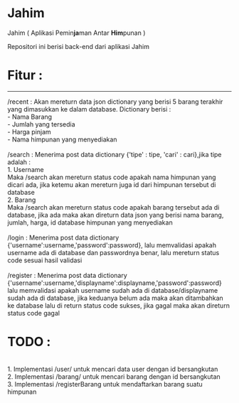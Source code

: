 # Jahim
Jahim ( Aplikasi Pemin**ja**man Antar **Him**punan )

Repositori ini berisi back-end dari aplikasi Jahim

<h1>Fitur :</h1>
<hr>
/recent : Akan mereturn data json dictionary yang berisi 5 barang terakhir yang dimasukkan ke dalam database. Dictionary berisi :<br>
    - Nama Barang<br>
    - Jumlah yang tersedia<br>
    - Harga pinjam<br>
    - Nama himpunan yang menyediakan
<br><br>
/search : Menerima post data dictionary {'tipe' : tipe, 'cari' : cari},jika tipe adalah :<br>
    1. Username<br>
        Maka /search akan mereturn status code apakah nama himpunan yang dicari ada, jika ketemu akan mereturn juga id dari himpunan tersebut di database<br>
    2. Barang<br>
        Maka /search akan mereturn status code apakah barang tersebut ada di database, jika ada maka akan direturn data json yang berisi nama barang, jumlah, harga, id database himpunan yang menyediakan
<br><br>
/login : Menerima post data dictionary {'username':username,'password':password}, lalu memvalidasi apakah username ada di database dan passwordnya benar, lalu mereturn status code sesuai hasil validasi
<br><br>
/register : Menerima post data dictionary {'username':username,'displayname':displayname,'password':password} lalu memvalidasi apakah username sudah ada di database/displayname sudah ada di database, jika keduanya belum ada maka akan ditambahkan ke database lalu di return status code sukses, jika gagal maka akan direturn status code gagal

# TODO :
<br>
  1. Implementasi /user/<id> untuk mencari data user dengan id bersangkutan<br>
  2. Implementasi /barang/<id> untuk mencari barang dengan id bersangkutan<br>
  3. Implementasi /registerBarang untuk mendaftarkan barang suatu himpunan
